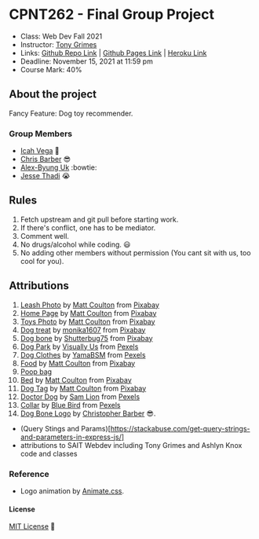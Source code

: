 # CPNT262 - Final Group Project

+ Class: Web Dev Fall 2021
+ Instructor: [Tony Grimes](https://github.com/acidtone)
+ Links: [Github Repo Link](https://github.com/Icahpv/cpnt262-final-project.git) | [Github Pages Link]() | [Heroku Link](https://fantastic-four-dogs.herokuapp.com/)
+ Deadline: November 15, 2021 at 11:59 pm
+ Course Mark: 40%

## About the project

Fancy Feature: Dog toy recommender.

### Group Members

- [Icah Vega](https://github.com/Icahpv) :information_desk_person:
- [Chris Barber](https://github.com/13retonnian) :sunglasses:
- [Alex-Byung Uk](https://github.com/byung1211) :bowtie:
- [Jesse Thadi](https://github.com/JesseThadi) :sob:

## Rules

1. Fetch upstream and git pull before starting work.
2. If there's conflict, one has to be mediator.
3. Comment well.
4. No drugs/alcohol while coding. :smiley:
5. No adding other members without permission (You cant sit with us, too cool for you).

## Attributions

1. [Leash Photo](https://pixabay.com/photos/dog-canine-leash-dog-leash-lead-5225748/) by [Matt Coulton](https://pixabay.com/users/mattycoulton-15501404/?utm_source=link-attribution&utm_medium=referral&utm_campaign=image&utm_content=5175643) from [Pixabay](https://pixabay.com/)
2. [Home Page](https://pixabay.com/photos/dog-pet-dog-bed-dog-toy-dog-food-5175643/) by [Matt Coulton](https://pixabay.com/users/mattycoulton-15501404/?utm_source=link-attribution&utm_medium=referral&utm_campaign=image&utm_content=5175643) from [Pixabay](https://pixabay.com/)
3. [Toys Photo](https://pixabay.com/photos/dog-toys-dog-playing-dog-chew-toy-5175628/) by [Matt Coulton](https://pixabay.com/users/mattycoulton-15501404/?utm_source=link-attribution&utm_medium=referral&utm_campaign=image&utm_content=5175643) from [Pixabay](https://pixabay.com/)
4. [Dog treat](https://pixabay.com/photos/dog-food-treats-pet-food-feed-3226266/) by [monika1607](https://pixabay.com/users/monika1607-2963260/) from [Pixabay](https://pixabay.com/)
5. [Dog bone](https://pixabay.com/photos/t-bone-gristle-animal-beef-bone-1238297/) by [Shutterbug75](https://pixabay.com/users/shutterbug75-2077322/) from [Pixabay](https://pixabay.com/)
6. [Dog Park](https://www.pexels.com/photo/black-yellow-and-green-swing-1686790/) by [Visually Us](https://www.pexels.com/@visuallyus) from [Pexels](https://www.pexels.com/)
7. [Dog Clothes](https://pixabay.com/photos/yorkshire-terrier-dog-dog-clothes-3990685/) by [YamaBSM](https://pixabay.com/users/yamabsm-1300729/) from [Pexels](https://www.pexels.com/)
8. [Food](https://pixabay.com/photos/dog-pet-food-bowl-kibble-paws-5504866/) by [Matt Coulton](https://pixabay.com/users/mattycoulton-15501404/?utm_source=link-attribution&utm_medium=referral&utm_campaign=image&utm_content=5175643) from [Pixabay](https://pixabay.com/)
9. [Poop bag](https://ae01.alicdn.com/kf/HTB1X1nfrlUSMeJjy1zkq6yWmpXaR/Pet-Poop-Bags-Dog-Waste-Bags-Pet-Dog-Waste-Poop-Bag-Paw-Print-Clean-up-Refills.jpg)
10. [Bed](https://pixabay.com/photos/dog-sleeping-dog-resting-5216758/) by [Matt Coulton](https://pixabay.com/users/mattycoulton-15501404/?utm_source=link-attribution&utm_medium=referral&utm_campaign=image&utm_content=5175643) from [Pixabay](https://pixabay.com/)
11. [Dog Tag](https://pixabay.com/photos/dog-dog-tag-dog-id-5175652/) by [Matt Coulton](https://pixabay.com/users/mattycoulton-15501404/?utm_source=link-attribution&utm_medium=referral&utm_campaign=image&utm_content=5175643) from [Pixabay](https://pixabay.com/)
12. [Doctor Dog](https://www.pexels.com/photo/cute-dog-in-medical-clothes-with-stethoscope-5733421/) by [Sam Lion](https://www.pexels.com/@sam-lion) from [Pexels](https://www.pexels.com/)
13. [Collar](https://www.pexels.com/photo/labrador-with-wooden-stick-in-mouth-7210753/) by [Blue Bird](https://www.pexels.com/@blue-bird) from [Pexels](https://www.pexels.com/)
14. [Dog Bone Logo](dog-bone-logo.png) by [Christopher Barber](https://github.com/13retonnian) :sunglasses:. 

- (Query Stings and Params)[https://stackabuse.com/get-query-strings-and-parameters-in-express-js/]
- attributions to SAIT Webdev including Tony Grimes and Ashlyn Knox code and classes

### Reference

- Logo animation by [Animate.css](https://animate.style/).

#### License
[MIT License](License) :scroll: